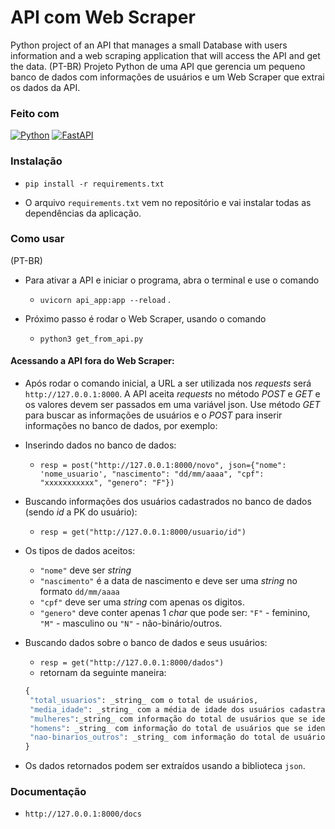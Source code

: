 # API com Web Scraper

Python project of an API that manages a small Database with users information and a web scraping application that will access the API and get the data.
(PT-BR)
Projeto Python de uma API que gerencia um pequeno banco de dados com informações de usuários e um Web Scraper que extrai os dados da API.

### Feito com

[![Python](https://img.shields.io/badge/Python-000?style=for-the-badge&logo=python)](https://docs.python.org/3/)
[![FastAPI](https://img.shields.io/badge/FastAPI-000?style=for-the-badge&logo=fastapi)](https://fastapi.tiangolo.com/)

### Instalação

 - `pip install -r requirements.txt`

* O arquivo `requirements.txt` vem no repositório e vai instalar todas as dependências da aplicação.

### Como usar

(PT-BR)
* Para ativar a API e iniciar o programa, abra o terminal e use o comando

  - `uvicorn api_app:app --reload` .

* Próximo passo é rodar o Web Scraper, usando o comando

  - `python3 get_from_api.py`

#### Acessando a API fora do Web Scraper:

* Após rodar o comando inicial, a URL a ser utilizada nos _requests_ será `http://127.0.0.1:8000`. A API aceita _requests_ no método _POST_ e _GET_ e os valores devem ser passados em uma variável json. Use método _GET_ para buscar as informações de usuários e o _POST_ para inserir informações no banco de dados, por exemplo:

* Inserindo dados no banco de dados:
  - `resp = post("http://127.0.0.1:8000/novo", json={"nome": 'nome_usuario', "nascimento": "dd/mm/aaaa", "cpf": "xxxxxxxxxxx", "genero": "F"})`

* Buscando informações dos usuários cadastrados no banco de dados (sendo _id_ a PK do usuário):
  - `resp = get("http://127.0.0.1:8000/usuario/id")`

* Os tipos de dados aceitos:

  - `"nome"` deve ser _string_
  - `"nascimento"` é a data de nascimento e deve ser uma _string_ no formato `dd/mm/aaaa`
  - `"cpf"` deve ser uma _string_ com apenas os digitos.
  - `"genero"` deve conter apenas 1 _char_ que pode ser: `"F"` - feminino, `"M"` - masculino ou `"N"` - não-binário/outros.

* Buscando dados sobre o banco de dados e seus usuários:
  - `resp = get("http://127.0.0.1:8000/dados")`
  - retornam da seguinte maneira:
  ```python
  {
   "total_usuarios": _string_ com o total de usuários,
   "media_idade": _string_ com a média de idade dos usuários cadastrados,
   "mulheres":_string_ com informação do total de usuários que se identificam como mulheres,
   "homens": _string_ com informação do total de usuários que se identificam como homens,
   "nao-binarios_outros": _string_ com informação do total de usuários que se identificam desse modo,
  }
  ```
* Os dados retornados podem ser extraídos usando a biblioteca `json`.

### Documentação

- `http://127.0.0.1:8000/docs`
